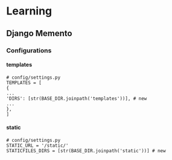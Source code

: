 # Learning
## Django Memento

### Configurations

#### templates
```
# config/settings.py
TEMPLATES = [
{
...
'DIRS': [str(BASE_DIR.joinpath('templates'))], # new
...
},
]
```

#### static

```
# config/settings.py
STATIC_URL = '/static/'
STATICFILES_DIRS = [str(BASE_DIR.joinpath('static'))] # new

```
